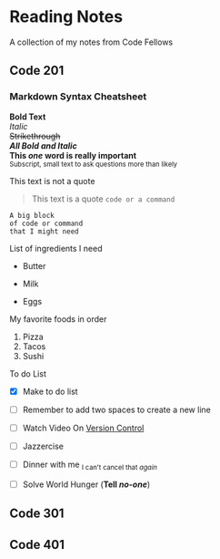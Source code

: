 # Reading Notes
A collection of my notes from Code Fellows

## Code 201

### 

### Markdown Syntax Cheatsheet
**Bold Text**  
*Italic*  
~~Strikethrough~~  
***All Bold and Italic***  
**This _one_ word is really important**  
<sub>Subscript, small text to ask questions more than likely</sub>  

This text is not a quote
> This text is a quote
`code or a command`

```
A big block
of code or command
that I might need
```

List of ingredients I need 
- Butter
* Milk
+ Eggs

My favorite foods in order
1. Pizza
2. Tacos
3. Sushi

To do List  
-[x] Make to do list  
-[ ] Remember to add two spaces to create a new line  
-[ ] Watch Video On [Version Control](https://www.youtube.com/watch?v=PWqS4NBhEY8)  
-[ ] Jazzercise  
-[ ] Dinner with me <sub>I can't cancel that *again*</sub>  
-[ ] Solve World Hunger (**Tell _no-one_**)  


## Code 301
## Code 401


